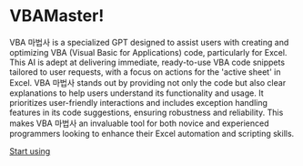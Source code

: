 # VBAMaster!

VBA 마법사 is a specialized GPT designed to assist users with creating and optimizing VBA (Visual Basic for Applications) code, particularly for Excel. This AI is adept at delivering immediate, ready-to-use VBA code snippets tailored to user requests, with a focus on actions for the 'active sheet' in Excel. VBA 마법사 stands out by providing not only the code but also clear explanations to help users understand its functionality and usage. It prioritizes user-friendly interactions and includes exception handling features in its code suggestions, ensuring robustness and reliability. This makes VBA 마법사 an invaluable tool for both novice and experienced programmers looking to enhance their Excel automation and scripting skills.

[Start using](https://chat.openai.com/g/g-MaUnLcGuA)